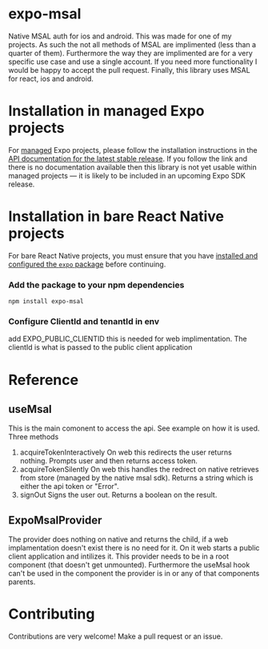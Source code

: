 # expo-msal

Native MSAL auth for ios and android. This was made for one of my projects. As such the not all methods of MSAL are implimented (less than a quarter of them). Furthermore the way they are implimented are for a very specific use case and use a single account. If you need more functionality I would be happy to accept the pull request. Finally, this library uses MSAL for react, ios and android.

# Installation in managed Expo projects

For [managed](https://docs.expo.dev/archive/managed-vs-bare/) Expo projects, please follow the installation instructions in the [API documentation for the latest stable release](#api-documentation). If you follow the link and there is no documentation available then this library is not yet usable within managed projects &mdash; it is likely to be included in an upcoming Expo SDK release.

# Installation in bare React Native projects

For bare React Native projects, you must ensure that you have [installed and configured the `expo` package](https://docs.expo.dev/bare/installing-expo-modules/) before continuing.

### Add the package to your npm dependencies

```
npm install expo-msal
```

### Configure ClientId and tenantId in env
add EXPO_PUBLIC_CLIENTID this is needed for web implimentation. The clientId is what is passed to the public client application


# Reference
## useMsal
This is the main comonent to access the api. See example on how it is used.
Three methods
1. acquireTokenInteractively
On web this redirects the user returns nothing. Prompts user and then returns access token.
2. acquireTokenSilently 
On web this handles the redrect on native retrieves from store (managed by the native msal sdk). Returns a string which is either the api token or "Error".
3. signOut
Signs the user out. Returns a boolean on the result.
## ExpoMsalProvider
The provider does nothing on native and returns the child, if a web implamentation doesn't exist there is no need for it.
On it web starts a public client application and intilizes it. This provider needs to be in a root component (that doesn't get unmounted). Furthermore the useMsal hook can't be used in the component the provider is in or any of that components parents.

# Contributing

Contributions are very welcome! Make a pull request or an issue.
